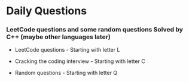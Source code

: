 # Daily Questions
### LeetCode questions and some random questions Solved by C++ (maybe other languages later)

- LeetCode questions - Starting with letter L

- Cracking the coding interview - Starting with letter C

- Random questions - Starting with letter Q
